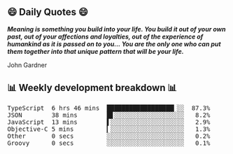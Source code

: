 ## 😄 Daily Quotes 😄

_**Meaning is something you build into your life. You build it out of your own past, out of your affections and loyalties, out of the experience of humankind as it is passed on to you... You are the only one who can put them together into that unique pattern that will be your life.**_

John Gardner



## 📊 Weekly development breakdown 📊

<pre>TypeScript  6 hrs 46 mins  ██████████████████▎░░  87.3%
JSON        38 mins        █▋░░░░░░░░░░░░░░░░░░░   8.2%
JavaScript  13 mins        ▌░░░░░░░░░░░░░░░░░░░░   2.9%
Objective-C 5 mins         ▎░░░░░░░░░░░░░░░░░░░░   1.3%
Other       0 secs         ░░░░░░░░░░░░░░░░░░░░░   0.2%
Groovy      0 secs         ░░░░░░░░░░░░░░░░░░░░░   0.1%</pre>